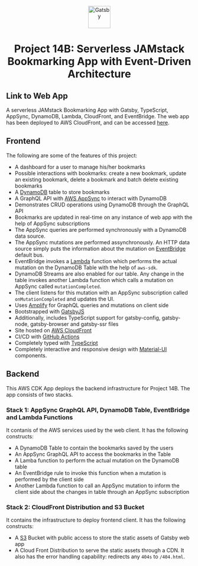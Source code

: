 <p align="center">
  <a href="https://www.gatsbyjs.com">
    <img alt="Gatsby" src="https://www.gatsbyjs.com/Gatsby-Monogram.svg" width="60" />
  </a>
</p>
<h1 align="center">
  Project 14B: Serverless JAMstack Bookmarking App with Event-Driven Architecture
</h1>

## Link to Web App

A serverless JAMstack Bookmarking App with Gatsby, TypeScript, AppSync, DynamoDB, Lambda, CloudFront, and EventBridge. The web app has been deployed to AWS CloudFront, and can be accessed [here](#).

## Frontend

The following are some of the features of this project:

- A dashboard for a user to manage his/her bookmarks
- Possible interactions with bookmarks: create a new bookmark, update an existing bookmark, delete a bookmark and batch delete existing bookmarks
- A [DynamoDB](https://aws.amazon.com/dynamodb/) table to store bookmarks
- A GraphQL API with [AWS AppSync](https://aws.amazon.com/appsync/) to interact with DynamoDB
- Demonstrates CRUD operations using DynamoDB through the GraphQL API
- Bookmarks are updated in real-time on any instance of web app with the help of AppSync subscriptions
- The AppSync queries are performed synchronously with a DynamoDB data source.
- The AppSync mutations are performed assynchronously. An HTTP data source simply puts the information about the mutation on [EventBridge](https://aws.amazon.com/eventbridge/) default bus.
- EventBridge invokes a [Lambda](https://aws.amazon.com/lambda/) function which performs the actual mutation on the DynamoDB Table with the help of `aws-sdk`.
- DynamoDB Streams are also enabled for our table. Any change in the table invokes another Lambda function which calls a mutation on AppSync called `mutationCompleted`.
- The client listens for this mutation with an AppSync subscription called `onMutationCompleted` and updates the UI.
- Uses [Amplify](https://amplify.com/) for GraphQL queries and mutations on client side
- Bootstrapped with [GatsbyJS](https://www.gatsbyjs.com/)
- Additionally, includes TypeScript support for gatsby-config, gatsby-node, gatsby-browser and gatsby-ssr files
- Site hosted on [AWS CloudFront](https://aws.amazon.com/cloudfront/)
- CI/CD with [GitHub Actions](https://docs.github.com/en/actions)
- Completely typed with [TypeScript](https://www.typescriptlang.org/)
- Completely interactive and responsive design with [Material-UI](https://material-ui.com/) components.

## Backend

This AWS CDK App deploys the backend infrastructure for Project 14B. The app consists of two stacks.

### Stack 1: AppSync GraphQL API, DynamoDB Table, EventBridge and Lambda Functions

It contanis of the AWS services used by the web client. It has the following constructs:

- A DynamoDB Table to contain the bookmarks saved by the users
- An AppSync GraphQL API to access the bookmarks in the Table
- A Lamba function to perform the actual mutation on the DynamoDB table
- An EventBridge rule to invoke this function when a mutation is performed by the client side
- Another Lambda function to call an AppSync mutation to inform the client side about the changes in table through an AppSync subscription

### Stack 2: CloudFront Distribution and S3 Bucket

It contains the infrastructure to deploy frontend client. It has the following constructs:

- A [S3](https://aws.amazon.com/s3/) Bucket with public access to store the static assets of Gatsby web app
- A Cloud Front Distribution to serve the static assets through a CDN. It also has the error handling capability: redirects any `404s` to `/404.html`.
